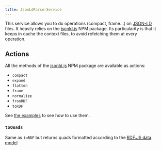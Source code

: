 ```yaml
---
title: JsonLdParserService
---
```


This service allows you to do operations (compact, frame...) on [JSON-LD](https://json-ld.org/) files. It heavily relies
on the [jsonld.js](https://github.com/digitalbazaar/jsonld.js) NPM package. Its particularity is that it keeps in cache
the context files, to avoid refetching them at every operation.

## Actions

All the methods of the [jsonld.js](https://github.com/digitalbazaar/jsonld.js) NPM package are available as actions:

- `compact`
- `expand`
- `flatten`
- `frame`
- `normalize`
- `fromRDF`
- `toRDF`

See [the examples](https://github.com/digitalbazaar/jsonld.js#examples) to see how to use them.

### `toQuads`

Same as `toRDF` but returns quads formatted according to the [RDF.JS data model](https://github.com/rdfjs/data-model-spec)
